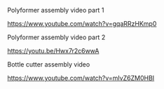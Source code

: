 Polyformer assembly video part 1

https://www.youtube.com/watch?v=gqaRRzHKmp0

Polyformer assembly video part 2

https://youtu.be/Hwx7r2c6wwA

Bottle cutter assembly video

https://www.youtube.com/watch?v=mIvZ6ZM0HBI
